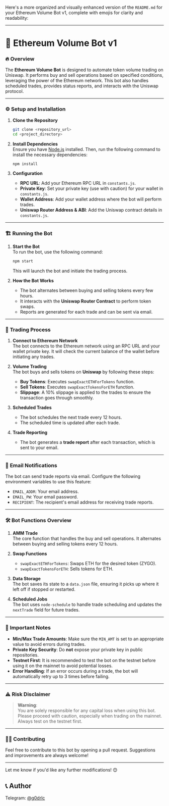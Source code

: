 Here's a more organized and visually enhanced version of the `README.md` for your Ethereum Volume Bot v1, complete with emojis for clarity and readability:

---

# 🚀 **Ethereum Volume Bot v1**  

### 🔥 Overview  
The **Ethereum Volume Bot** is designed to automate token volume trading on Uniswap. It performs buy and sell operations based on specified conditions, leveraging the power of the Ethereum network. This bot also handles scheduled trades, provides status reports, and interacts with the Uniswap protocol. 

---

### ⚙️ **Setup and Installation**  

1. **Clone the Repository**  
   ```bash
   git clone <repository_url>
   cd <project_directory>
   ```

2. **Install Dependencies**  
   Ensure you have [Node.js](https://nodejs.org/en/) installed. Then, run the following command to install the necessary dependencies:  
   ```bash
   npm install
   ```

3. **Configuration**  
   - **RPC URL**: Add your Ethereum RPC URL in `constants.js`.  
   - **Private Key**: Set your private key (use with caution) for your wallet in `constants.js`.  
   - **Wallet Address**: Add your wallet address where the bot will perform trades.  
   - **Uniswap Router Address & ABI**: Add the Uniswap contract details in `constants.js`.

---

### 🏗️ **Running the Bot**  

1. **Start the Bot**  
   To run the bot, use the following command:
   ```bash
   npm start
   ```
   This will launch the bot and initiate the trading process.

2. **How the Bot Works**  
   - The bot alternates between buying and selling tokens every few hours.  
   - It interacts with the **Uniswap Router Contract** to perform token swaps.
   - Reports are generated for each trade and can be sent via email.

---

### 🔄 **Trading Process**

1. **Connect to Ethereum Network**  
   The bot connects to the Ethereum network using an RPC URL and your wallet private key. It will check the current balance of the wallet before initiating any trades.

2. **Volume Trading**  
   The bot buys and sells tokens on **Uniswap** by following these steps:
   - **Buy Tokens**: Executes `swapExactETHForTokens` function.
   - **Sell Tokens**: Executes `swapExactTokensForETH` function.
   - **Slippage**: A 10% slippage is applied to the trades to ensure the transaction goes through smoothly.

3. **Scheduled Trades**  
   - The bot schedules the next trade every 12 hours.
   - The scheduled time is updated after each trade.

4. **Trade Reporting**  
   - The bot generates a **trade report** after each transaction, which is sent to your email.

---

### 📧 **Email Notifications**  

The bot can send trade reports via email. Configure the following environment variables to use this feature:

- `EMAIL_ADDR`: Your email address.
- `EMAIL_PW`: Your email password.
- `RECIPIENT`: The recipient's email address for receiving trade reports.

---

### 🛠️ **Bot Functions Overview**

1. **AMM Trade**  
   The core function that handles the buy and sell operations. It alternates between buying and selling tokens every 12 hours.

2. **Swap Functions**  
   - `swapExactETHForTokens`: Swaps ETH for the desired token (ZYGO).
   - `swapExactTokensForETH`: Sells tokens for ETH.
   
3. **Data Storage**  
   The bot saves its state to a `data.json` file, ensuring it picks up where it left off if stopped or restarted.

4. **Scheduled Jobs**  
   The bot uses `node-schedule` to handle trade scheduling and updates the `nextTrade` field for future trades.

---

### 🔑 **Important Notes**  

- **Min/Max Trade Amounts**: Make sure the `MIN_AMT` is set to an appropriate value to avoid errors during trades.
- **Private Key Security**: Do **not** expose your private key in public repositories.
- **Testnet First**: It is recommended to test the bot on the testnet before using it on the mainnet to avoid potential losses.
- **Error Handling**: If an error occurs during a trade, the bot will automatically retry up to 3 times before failing.

---

### ⚠️ **Risk Disclaimer**  

> **Warning**:  
> You are solely responsible for any capital loss when using this bot. Please proceed with caution, especially when trading on the mainnet. Always test on the testnet first.

---

### 👨‍💻 **Contributing**  
Feel free to contribute to this bot by opening a pull request. Suggestions and improvements are always welcome!

---

Let me know if you'd like any further modifications! 😊

## 📞 Author

Telegram: [@g0drlc](https://t.me/g0drlc)
